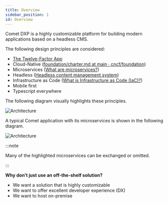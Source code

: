 ```yaml
---
title: Overview
sidebar_position: 1
id: Overview
---
```


Comet DXP is a highly customizable platform for building modern applications based on a headless CMS.

The following design principles are considered:
* [The Twelve-Factor App](https://12factor.net/)
* Cloud-Native ([foundation/charter.md at main · cncf/foundation](https://github.com/cncf/foundation/blob/main/charter.md#1-mission-of-the-cloud-native-computing-foundation))
* Microservices ([What are microservices?](https://microservices.io/))
* Headless ([Headless content management system](https://en.wikipedia.org/wiki/Headless_content_management_system))
* Infrastructure as Code ([What is Infrastructure as Code (IaC)?](https://www.redhat.com/en/topics/automation/what-is-infrastructure-as-code-iac))
* Mobile first
* Typescript everywhere

The following diagram visually highlights these principles.

![Architecture](images/application-baseline.jpg)

A typical Comet application with its microservices is shown in the following diagram.

![Architecture](images/architecture.jpg)

:::note

Many of the highlighted microservices can be exchanged or omitted.

:::

**Why don’t just use an off-the-shelf solution?**

* We want a solution that is highly customizable
* We want to offer excellent developer experience (DX)
* We want to host on-premise